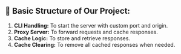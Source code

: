 ## 📝 **Basic Structure of Our Project:**

1. **CLI Handling:** To start the server with custom port and origin.
2. **Proxy Server:** To forward requests and cache responses.
3. **Cache Logic:** To store and retrieve responses.
4. **Cache Clearing:** To remove all cached responses when needed.
